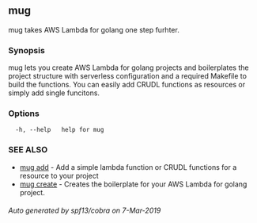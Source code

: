 ## mug

mug takes AWS Lambda for golang one step furhter.

### Synopsis


mug lets you create AWS Lambda for golang projects and boilerplates
the project structure with serverless configuration and a required Makefile
to build the functions. You can easily add CRUDL functions as resources or simply
add single funcitons.

### Options

```
  -h, --help   help for mug
```

### SEE ALSO

* [mug add](mug_add.md)	 - Add a simple lambda function or CRUDL functions for a resource to your project
* [mug create](mug_create.md)	 - Creates the boilerplate for your AWS Lambda for golang project.

###### Auto generated by spf13/cobra on 7-Mar-2019
